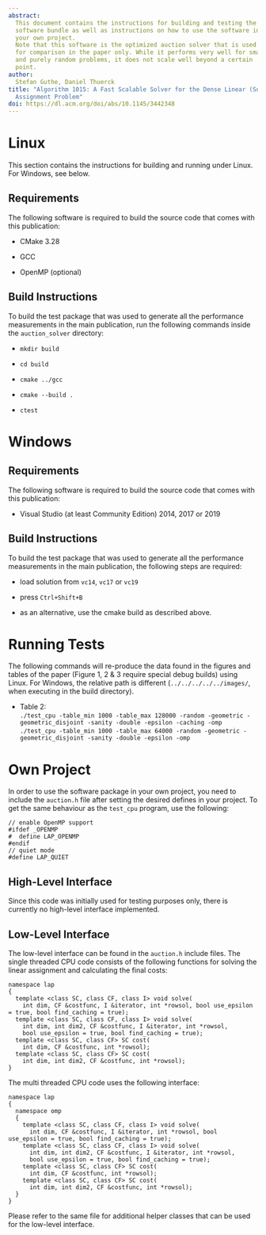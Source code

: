 ```yaml
---
abstract:
  This document contains the instructions for building and testing the
  software bundle as well as instructions on how to use the software in
  your own project.
  Note that this software is the optimized auction solver that is used
  for comparison in the paper only. While it performs very well for small
  and purely random problems, it does not scale well beyond a certain
  point.
author:
  Stefan Guthe, Daniel Thuerck
title: "Algorithm 1015: A Fast Scalable Solver for the Dense Linear (Sum)
  Assignment Problem"
doi: https://dl.acm.org/doi/abs/10.1145/3442348
---
```


# Linux

This section contains the instructions for building and running under
Linux. For Windows, see below.

## Requirements

The following software is required to build the source code that comes
with this publication:

-   CMake 3.28

-   GCC

-   OpenMP (optional)

## Build Instructions

To build the test package that was used to generate all the performance
measurements in the main publication, run the following commands inside
the `auction_solver` directory:

-   `mkdir build`

-   `cd build`

-   `cmake ../gcc`

-   `cmake --build .`

-   `ctest`

# Windows

## Requirements

The following software is required to build the source code that comes
with this publication:

-   Visual Studio (at least Community Edition) 2014, 2017 or 2019

## Build Instructions

To build the test package that was used to generate all the performance
measurements in the main publication, the following steps are required:

-   load solution from `vc14`, `vc17` or `vc19`

-   press `Ctrl+Shift+B`

-   as an alternative, use the cmake build as described above.

# Running Tests

The following commands will re-produce the data found in the figures and
tables of the paper (Figure 1, 2 & 3 require special debug builds) using
Linux. For Windows, the relative path is different
(`../../../../../images/`, when executing in the build directory).

- Table 2:\
    `./test_cpu -table_min 1000 -table_max 128000 -random -geometric -geometric_disjoint -sanity -double -epsilon -caching -omp`\
    `./test_cpu -table_min 1000 -table_max 64000 -random -geometric -geometric_disjoint -sanity -double -epsilon -omp`

# Own Project

In order to use the software package in your own project, you need to
include the `auction.h` file after setting the desired defines in your
project. To get the same behaviour as the `test_cpu` program, use the
following:

    // enable OpenMP support
    #ifdef _OPENMP
    #  define LAP_OPENMP
    #endif
    // quiet mode
    #define LAP_QUIET

## High-Level Interface

Since this code was initially used for testing purposes only, there
is currently no high-level interface implemented.

## Low-Level Interface

The low-level interface can be found in the `auction.h` include files. The
single threaded CPU code consists of the following functions for solving
the linear assignment and calculating the final costs:

    namespace lap
    {
      template <class SC, class CF, class I> void solve(
        int dim, CF &costfunc, I &iterator, int *rowsol, bool use_epsilon = true, bool find_caching = true);
      template <class SC, class CF, class I> void solve(
        int dim, int dim2, CF &costfunc, I &iterator, int *rowsol, 
        bool use_epsilon = true, bool find_caching = true);
      template <class SC, class CF> SC cost(
        int dim, CF &costfunc, int *rowsol);
      template <class SC, class CF> SC cost(
        int dim, int dim2, CF &costfunc, int *rowsol);
    }

The multi threaded CPU code uses the following interface:

    namespace lap
    {
      namespace omp
      {
        template <class SC, class CF, class I> void solve(
          int dim, CF &costfunc, I &iterator, int *rowsol, bool use_epsilon = true, bool find_caching = true);
        template <class SC, class CF, class I> void solve(
          int dim, int dim2, CF &costfunc, I &iterator, int *rowsol, 
          bool use_epsilon = true, bool find_caching = true);
        template <class SC, class CF> SC cost(
          int dim, CF &costfunc, int *rowsol);
        template <class SC, class CF> SC cost(
          int dim, int dim2, CF &costfunc, int *rowsol);
      }
    }

Please refer to the same file for additional helper classes that can be
used for the low-level interface.
